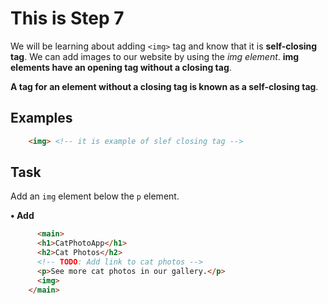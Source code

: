 # This is Step 7

We will be learning about adding ``<img>`` tag and know that it is **self-closing tag**. We can add images to our website by using the *img element*. **img elements have an opening tag without a closing tag**. 

**A tag for an element without a closing tag is known as a self-closing tag**.

## Examples

```HTML
    <img> <!-- it is example of slef closing tag -->
```

## Task

Add an ``img`` element below the ``p`` element.

**• Add**

```HTML
      <main>
      <h1>CatPhotoApp</h1>
      <h2>Cat Photos</h2>
      <!-- TODO: Add link to cat photos -->
      <p>See more cat photos in our gallery.</p>
      <img>
    </main>
```
